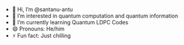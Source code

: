 - 👋 Hi, I’m @santanu-antu
- 👀 I’m interested in quantum computation and quantum information
- 🌱 I’m currently learning Quantum LDPC Codes
- 😄 Pronouns: He/him
- ⚡ Fun fact: Just chilling
